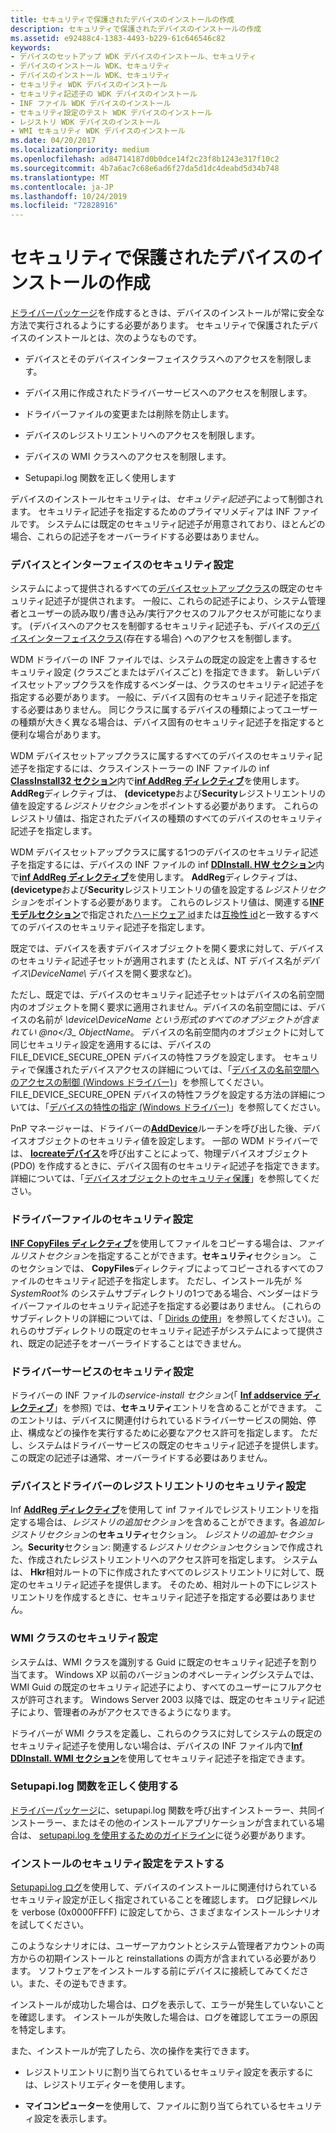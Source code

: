 ```yaml
---
title: セキュリティで保護されたデバイスのインストールの作成
description: セキュリティで保護されたデバイスのインストールの作成
ms.assetid: e92488c4-1383-4493-b229-61c646546c82
keywords:
- デバイスのセットアップ WDK デバイスのインストール、セキュリティ
- デバイスのインストール WDK、セキュリティ
- デバイスのインストール WDK、セキュリティ
- セキュリティ WDK デバイスのインストール
- セキュリティ記述子の WDK デバイスのインストール
- INF ファイル WDK デバイスのインストール
- セキュリティ設定のテスト WDK デバイスのインストール
- レジストリ WDK デバイスのインストール
- WMI セキュリティ WDK デバイスのインストール
ms.date: 04/20/2017
ms.localizationpriority: medium
ms.openlocfilehash: ad84714187d0b0dce14f2c23f8b1243e317f10c2
ms.sourcegitcommit: 4b7a6ac7c68e6ad6f27da5d1dc4deabd5d34b748
ms.translationtype: MT
ms.contentlocale: ja-JP
ms.lasthandoff: 10/24/2019
ms.locfileid: "72828916"
---
```

# <a name="creating-secure-device-installations"></a>セキュリティで保護されたデバイスのインストールの作成





[ドライバーパッケージ](driver-packages.md)を作成するときは、デバイスのインストールが常に安全な方法で実行されるようにする必要があります。 セキュリティで保護されたデバイスのインストールとは、次のようなものです。

-   デバイスとそのデバイスインターフェイスクラスへのアクセスを制限します。

-   デバイス用に作成されたドライバーサービスへのアクセスを制限します。

-   ドライバーファイルの変更または削除を防止します。

-   デバイスのレジストリエントリへのアクセスを制限します。

-   デバイスの WMI クラスへのアクセスを制限します。

-   Setupapi.log 関数を正しく使用します

デバイスのインストールセキュリティは、*セキュリティ記述子*によって制御されます。 セキュリティ記述子を指定するためのプライマリメディアは INF ファイルです。 システムには既定のセキュリティ記述子が用意されており、ほとんどの場合、これらの記述子をオーバーライドする必要はありません。

### <a name="security-settings-for-devices-and-interfaces"></a>デバイスとインターフェイスのセキュリティ設定

システムによって提供されるすべての[デバイスセットアップクラス](https://docs.microsoft.com/previous-versions/ff553419(v=vs.85))の既定のセキュリティ記述子が提供されます。 一般に、これらの記述子により、システム管理者とユーザーの読み取り/書き込み/実行アクセスのフルアクセスが可能になります。 (デバイスへのアクセスを制御するセキュリティ記述子も、デバイスの[デバイスインターフェイスクラス](device-interface-classes.md)(存在する場合) へのアクセスを制御します。

WDM ドライバーの INF ファイルでは、システムの既定の設定を上書きするセキュリティ設定 (クラスごとまたはデバイスごと) を指定できます。 新しいデバイスセットアップクラスを作成するベンダーは、クラスのセキュリティ記述子を指定する必要があります。 一般に、デバイス固有のセキュリティ記述子を指定する必要はありません。 同じクラスに属するデバイスの種類によってユーザーの種類が大きく異なる場合は、デバイス固有のセキュリティ記述子を指定すると便利な場合があります。

WDM デバイスセットアップクラスに属するすべてのデバイスのセキュリティ記述子を指定するには、クラスインストーラーの INF ファイルの inf [**ClassInstall32 セクション**](inf-classinstall32-section.md)内で[**inf AddReg ディレクティブ**](inf-addreg-directive.md)を使用します。 **AddReg**ディレクティブは、 **(devicetype**および**Security**レジストリエントリの値を設定する*レジストリセクション*をポイントする必要があります。 これらのレジストリ値は、指定されたデバイスの種類のすべてのデバイスのセキュリティ記述子を指定します。

WDM デバイスセットアップクラスに属する1つのデバイスのセキュリティ記述子を指定するには、デバイスの INF ファイルの inf [**DDInstall. HW セクション**](inf-ddinstall-hw-section.md)内で[**inf AddReg ディレクティブ**](inf-addreg-directive.md)を使用します。 **AddReg**ディレクティブは、 **(devicetype**および**Security**レジストリエントリの値を設定する*レジストリセクション*をポイントする必要があります。 これらのレジストリ値は、関連する[**INF モデルセクション**](inf-models-section.md)で指定された[ハードウェア id](hardware-ids.md)または[互換性 id](compatible-ids.md)と一致するすべてのデバイスのセキュリティ記述子を指定します。

既定では、デバイスを表すデバイスオブジェクトを開く要求に対して、デバイスのセキュリティ記述子セットが適用されます (たとえば、NT デバイス名が*デバイス\\DeviceName\\* デバイスを開く要求など)。

ただし、既定では、デバイスのセキュリティ記述子セットはデバイスの名前空間内のオブジェクトを開く要求に適用されません。デバイスの名前空間には、デバイスの名前が *\\device\\DeviceName という形式のすべてのオブジェクトが含まれてい @no</3_ ObjectName*。 デバイスの名前空間内のオブジェクトに対して同じセキュリティ設定を適用するには、デバイスの FILE_DEVICE_SECURE_OPEN デバイスの特性フラグを設定します。 セキュリティで保護されたデバイスアクセスの詳細については、「[デバイスの名前空間へのアクセスの制御 (Windows ドライバー)](https://docs.microsoft.com/windows-hardware/drivers/kernel/controlling-device-namespace-access)」を参照してください。 FILE_DEVICE_SECURE_OPEN デバイスの特性フラグを設定する方法の詳細については、「[デバイスの特性の指定 (Windows ドライバー)](https://docs.microsoft.com/windows-hardware/drivers/kernel/specifying-device-characteristics)」を参照してください。

PnP マネージャーは、ドライバーの[**AddDevice**](https://docs.microsoft.com/windows-hardware/drivers/ddi/wdm/nc-wdm-driver_add_device)ルーチンを呼び出した後、デバイスオブジェクトのセキュリティ値を設定します。 一部の WDM ドライバーでは、 [**Iocreateデバイス**](https://docs.microsoft.com/windows-hardware/drivers/ddi/wdmsec/nf-wdmsec-wdmlibiocreatedevicesecure)を呼び出すことによって、物理デバイスオブジェクト (PDO) を作成するときに、デバイス固有のセキュリティ記述子を指定できます。 詳細については、「[デバイスオブジェクトのセキュリティ保護](https://docs.microsoft.com/windows-hardware/drivers/kernel/securing-device-objects)」を参照してください。

### <a name="security-settings-for-driver-files"></a>ドライバーファイルのセキュリティ設定

[**INF CopyFiles ディレクティブ**](inf-copyfiles-directive.md)を使用してファイルをコピーする場合は、*ファイルリストセクション*を指定することができます。**セキュリティ**セクション。 このセクションでは、 **CopyFiles**ディレクティブによってコピーされるすべてのファイルのセキュリティ記述子を指定します。 ただし、インストール先が *% SystemRoot%* のシステムサブディレクトリの1つである場合、ベンダーはドライバーファイルのセキュリティ記述子を指定する必要はありません。 (これらのサブディレクトリの詳細については、「 [Dirids の使用](using-dirids.md)」を参照してください)。これらのサブディレクトリの既定のセキュリティ記述子がシステムによって提供され、既定の記述子をオーバーライドすることはできません。

### <a name="security-settings-for-driver-services"></a>ドライバーサービスのセキュリティ設定

ドライバーの INF ファイルの*service-install セクション*(「 [**Inf addservice ディレクティブ**](inf-addservice-directive.md)」を参照) では、**セキュリティ**エントリを含めることができます。 このエントリは、デバイスに関連付けられているドライバーサービスの開始、停止、構成などの操作を実行するために必要なアクセス許可を指定します。 ただし、システムはドライバーサービスの既定のセキュリティ記述子を提供します。この既定の記述子は通常、オーバーライドする必要はありません。

### <a name="security-settings-for-device-and-driver-registry-entries"></a>デバイスとドライバーのレジストリエントリのセキュリティ設定

Inf [**AddReg ディレクティブ**](inf-addreg-directive.md)を使用して inf ファイルでレジストリエントリを指定する場合は、*レジストリの追加セクション*を含めることができます。各*追加レジストリセクション*の**セキュリティ**セクション。 *レジストリの追加-セクション*。**Security**セクション: 関連する*レジストリセクション*セクションで作成された、作成されたレジストリエントリへのアクセス許可を指定します。 システムは、 **Hkr**相対ルートの下に作成されたすべてのレジストリエントリに対して、既定のセキュリティ記述子を提供します。 そのため、相対ルートの下にレジストリエントリを作成するときに、セキュリティ記述子を指定する必要はありません。

### <a name="security-settings-for-wmi-classes"></a>WMI クラスのセキュリティ設定

システムは、WMI クラスを識別する Guid に既定のセキュリティ記述子を割り当てます。 Windows XP 以前のバージョンのオペレーティングシステムでは、WMI Guid の既定のセキュリティ記述子により、すべてのユーザーにフルアクセスが許可されます。 Windows Server 2003 以降では、既定のセキュリティ記述子により、管理者のみがアクセスできるようになります。

ドライバーが WMI クラスを定義し、これらのクラスに対してシステムの既定のセキュリティ記述子を使用しない場合は、デバイスの INF ファイル内で[**Inf DDInstall. WMI セクション**](inf-ddinstall-wmi-section.md)を使用してセキュリティ記述子を指定できます。

### <a name="using-setupapi-functions-correctly"></a>Setupapi.log 関数を正しく使用する

[ドライバーパッケージ](driver-packages.md)に、setupapi.log 関数を呼び出すインストーラー、共同インストーラー、またはその他のインストールアプリケーションが含まれている場合は、 [setupapi.log を使用するためのガイドライン](guidelines-for-using-setupapi.md)に従う必要があります。

### <a href="" id="testing-installation-security-settings-"></a>インストールのセキュリティ設定をテストする

[Setupapi.log ログ](setupapi-logging--windows-server-2003--windows-xp--and-windows-2000-.md)を使用して、デバイスのインストールに関連付けられているセキュリティ設定が正しく指定されていることを確認します。 ログ記録レベルを verbose (0x0000FFFF) に設定してから、さまざまなインストールシナリオを試してください。

このようなシナリオには、ユーザーアカウントとシステム管理者アカウントの両方からの初期インストールと reinstallations の両方が含まれている必要があります。 ソフトウェアをインストールする前にデバイスに接続してみてください。また、その逆もできます。

インストールが成功した場合は、ログを表示して、エラーが発生していないことを確認します。 インストールが失敗した場合は、ログを確認してエラーの原因を特定します。

また、インストールが完了したら、次の操作を実行できます。

-   レジストリエントリに割り当てられているセキュリティ設定を表示するには、レジストリエディターを使用します。

-   **マイコンピューター**を使用して、ファイルに割り当てられているセキュリティ設定を表示します。

 

 





